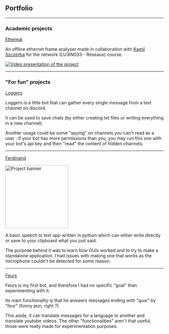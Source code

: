 ## Portfolio

---

### Academic projects

[Ethereal](https://github.com/klavinski/ethereal)

An offline ethernet frame analyser made in collaboration with [Kamil Szczerba](https://github.com/klavinski) for the network (LU3IN033 - Réseaux) course.

[![Video presentation of the project](https://img.youtube.com/vi/q9IsAYpqCO4/0.jpg)](https://youtu.be/q9IsAYpqCO4)


---

### "For fun" projects

[Loggers](https://github.com/ajuelosemmanuel/Loggers)

Loggers is a little bot that can gather every single message from a text channel on discord.

It can be used to save chats (by either creating txt files or writing everything in a new channel).

Another usage could be some "spying" on channels you can't read as a user : if your bot has more permissions than you, you may run this one with your bot's api key and then "read" the content of hidden channels.

---

[Ferdinand](https://github.com/ajuelosemmanuel/Ferdinand)

<img src="https://github.com/ajuelosemmanuel/Ferdinand/media/ferdinand.png" alt="Project banner" width="200"/>

A basic speech to text app written in python which can either write directly or save to your clipboard what you just said.

The purpose behind it was to learn how GUIs worked and to try to make a standalone application. I had issues with making one that works as the microphone couldn't be detected for some reason.

---
[Feurs](https://github.com/ajuelosemmanuel/FeursBot)

Feurs is my first bot, and therefore I had no specific "goal" than experimenting with it.

Its main functionality is that he answers messages ending with "quoi" by "feur" (funny pun, right ?).

This aside, it can translate messages for a language to another and translate youtube videos. The other "functionalities" aren't that useful, those were really made for experimentation purposes.
